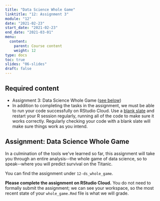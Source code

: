 ```yaml
---
title: "Data Science Whole Game"
linktitle: "12: Assignment 3"
module: "12"
date: "2021-02-23"
start_date: "2021-02-23"
end_date: "2021-03-01"
menu:
  content:
    parent: Course content
    weight: 12
type: docs
toc: true
slides: "06-slides"
draft: false
---
```


## Required content
- <i class="fas fa-desktop"></i> Assignment 3: Data Science Whole Game ([see below](#assignment-data-science-whole-game))
- <i class="fas fa-exclamation-circle"></i> In addition to completing the tasks in the assignment, we must be able to run your code successfully on RStudio Cloud. Use a [blank slate](https://rstats.wtf/save-source.html#always-start-r-with-a-blank-slate) and restart your R session regularly, running all of the code to make sure it works correctly. Regularly checking your code with a blank slate will make sure things work as you intend.

## Assignment: Data Science Whole Game

In a culmination of the tools we've learned so far, this assignment will take you through an entire analysis--the whole game of data science, so to speak--where you will predict survival on the Titanic.

You can find the assignment under `12-ds_whole_game`. 

**Please complete the assignment on RStudio Cloud.** You do not need to formally submit the assignment; we can see your workspace, so the most recent state of your `whole_game.Rmd` file is what we will grade. 


